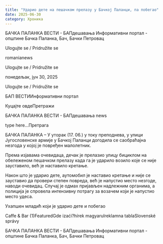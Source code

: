 ```yaml
---
title: "Ударио дете на пешачком прелазу у Бачкој Паланци, па побегао"
date: 2025-06-30
category: Хроника
---
```


БАЧКА ПАЛАНКА ВЕСТИ - БАПдешавања Информативни портал - општине Бачка Паланка, Бач, Бачки Петровац

Ulogujte se / Pridružite se

romanianews

Ulogujte se / Pridružite se

понедељак, јун 30, 2025

Ulogujte se / Pridružite se

БАП ВЕСТИИнформативни портал

Куцајте овдеПретражи

БАЧКА ПАЛАНКА ВЕСТИ - БАПдешавања news

type here...Претрага

БАЧКА ПАЛАНКА – У уторак (17. 06.) у току преподнева, у улици Југословенске армије у Бачкој Паланци догодила се саобраћајна незгода у којој је повређен малолетник.

Према изјавама очевидаца, дечак је прелазио улицу бициклом на обележеном пешачком прелазу када га је ударило возило које се није зауставило, већ је наставило кретање.


















Након што је ударио дете, аутомобил је наставио кретање и није се зауставио да провери степен повреда, већ је напустио место незгоде, наводи очевидац. Случај је одмах пријављен надлежним органима, а полиција је спровела интензивну потрагу за возачем који је напустио место удеса.


Ухапшен младић који је ударио дете и побегао

Caffe & Bar (1)FeaturedGde izaći?hírek magyarulreklamna tablaSlovenské správy

БАЧКА ПАЛАНКА ВЕСТИ - БАПдешавања Информативни портал - општине Бачка Паланка, Бач, Бачки Петровац

